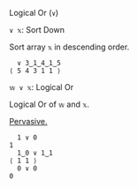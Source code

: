 Logical Or (`∨`)

`∨ 𝕩`: Sort Down

Sort array `𝕩` in descending order.
```
  ∨ 3‿1‿4‿1‿5
⟨ 5 4 3 1 1 ⟩
```

`𝕨 ∨ 𝕩`: Logical Or

Logical Or of `𝕨` and `𝕩`. 

[Pervasive.](https://mlochbaum.github.io/BQN/doc/arithmetic.html#pervasion)
```
  1 ∨ 0
1
  1‿0 ∨ 1‿1
⟨ 1 1 ⟩
  0 ∨ 0
0
```